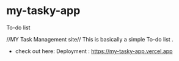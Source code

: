 # my-tasky-app
To-do list 

//MY Task Management site//
This is basically a simple To-do list .


* check out here:
Deployment :
https://my-tasky-app.vercel.app
